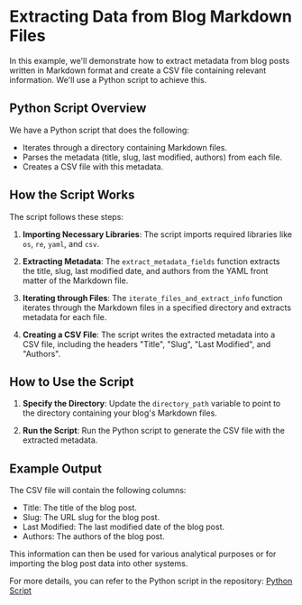# Extracting Data from Blog Markdown Files

In this example, we'll demonstrate how to extract metadata from blog posts written in Markdown format and create a CSV file containing relevant information. We'll use a Python script to achieve this.

## Python Script Overview

We have a Python script that does the following:

- Iterates through a directory containing Markdown files.
- Parses the metadata (title, slug, last modified, authors) from each file.
- Creates a CSV file with this metadata.

## How the Script Works

The script follows these steps:

1. **Importing Necessary Libraries**: The script imports required libraries like `os`, `re`, `yaml`, and `csv`.

2. **Extracting Metadata**: The `extract_metadata_fields` function extracts the title, slug, last modified date, and authors from the YAML front matter of the Markdown file.

3. **Iterating through Files**: The `iterate_files_and_extract_info` function iterates through the Markdown files in a specified directory and extracts metadata for each file.

4. **Creating a CSV File**: The script writes the extracted metadata into a CSV file, including the headers "Title", "Slug", "Last Modified", and "Authors".

## How to Use the Script

1. **Specify the Directory**: Update the `directory_path` variable to point to the directory containing your blog's Markdown files.

2. **Run the Script**: Run the Python script to generate the CSV file with the extracted metadata.

## Example Output

The CSV file will contain the following columns:

- Title: The title of the blog post.
- Slug: The URL slug for the blog post.
- Last Modified: The last modified date of the blog post.
- Authors: The authors of the blog post.

This information can then be used for various analytical purposes or for importing the blog post data into other systems.

For more details, you can refer to the Python script in the repository: [Python Script](/main.py)
